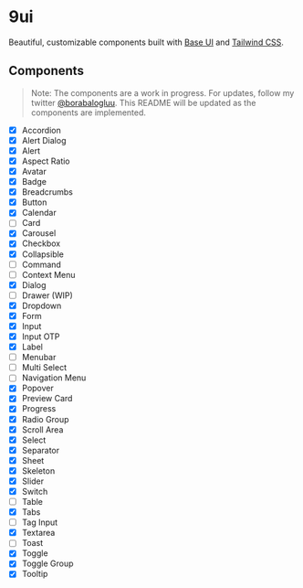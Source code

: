 # 9ui

Beautiful, customizable components built with [Base UI](https://base-ui.com/) and [Tailwind CSS](https://tailwindcss.com/).

## Components

> Note: The components are a work in progress. For updates, follow my twitter [@borabalogluu](https://x.com/borabalogluu). This README will be updated as the components are implemented.

- [x] Accordion
- [x] Alert Dialog
- [x] Alert
- [x] Aspect Ratio
- [x] Avatar
- [x] Badge
- [x] Breadcrumbs
- [x] Button
- [x] Calendar
- [ ] Card
- [x] Carousel
- [x] Checkbox
- [x] Collapsible
- [ ] Command
- [ ] Context Menu
- [x] Dialog
- [ ] Drawer (WIP)
- [x] Dropdown
- [x] Form
- [x] Input
- [x] Input OTP
- [x] Label
- [ ] Menubar
- [ ] Multi Select
- [ ] Navigation Menu
- [x] Popover
- [x] Preview Card
- [x] Progress
- [x] Radio Group
- [x] Scroll Area
- [x] Select
- [x] Separator
- [x] Sheet
- [x] Skeleton
- [x] Slider
- [x] Switch
- [ ] Table
- [x] Tabs
- [ ] Tag Input
- [x] Textarea
- [ ] Toast
- [x] Toggle
- [x] Toggle Group
- [x] Tooltip
